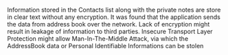 
Information stored in the Contacts list along with the private notes are
store in clear text without any encryption. It was found that the application
sends the data from address book over the network. Lack of encryption might
result in leakage of information to third parties. Insecure Transport Layer
Protection might allow Man-In-The-Middle Attack, via which the
AddressBook data or Personal Identifiable Informations can be stolen
